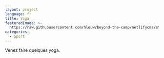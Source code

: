 ```yaml
---
layout: project
language: fr
title: Yoga
featuredImage: >-
  https://raw.githubusercontent.com/hlouw/beyond-the-camp/netlifycms/static/img/library_square.jpg
categories:
  - Sport
---
```


Venez faire quelques yoga.
